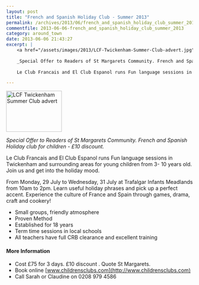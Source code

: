 ```yaml
---
layout: post
title: "French and Spanish Holiday Club - Summer 2013"
permalink: /archives/2013/06/french_and_spanish_holiday_club_summer_2013.html
commentfile: 2013-06-06-french_and_spanish_holiday_club_summer_2013
category: around_town
date: 2013-06-06 21:43:27
excerpt: |
    <a href="/assets/images/2013/LCF-Twickenham-Summer-Club-advert.jpg" title="See larger version of - LCF Twickenham Summer Club advert"><img src="/assets/images/2013/LCF-Twickenham-Summer-Club-advert_thumb.jpg" width="150" height="111" alt="LCF Twickenham Summer Club advert" class="photo right" /></a>
    
    _Special Offer to Readers of St Margarets Community. French and Spanish Holiday club for children - &pound;10 discount._
    
    Le Club Francais and El Club Espanol runs Fun language sessions in Twickenham and surrounding areas for young children from 3- 10 years old. Join us and get into the holiday mood.

---
```


<a href="/assets/images/2013/LCF-Twickenham-Summer-Club-advert.jpg" title="See larger version of - LCF Twickenham Summer Club advert"><img src="/assets/images/2013/LCF-Twickenham-Summer-Club-advert_thumb.jpg" width="150" height="111" alt="LCF Twickenham Summer Club advert" class="photo right" /></a>

*Special Offer to Readers of St Margarets Community. French and Spanish Holiday club for children - £10 discount.*

Le Club Francais and El Club Espanol runs Fun language sessions in Twickenham and surrounding areas for young children from 3- 10 years old. Join us and get into the holiday mood.

From Monday, 29 July to Wednesday, 31 July at Trafalgar Infants Meadlands from 10am to 2pm. Learn useful holiday phrases and pick up a perfect accent. Experience the culture of France and Spain through games, drama, craft and cookery!

-   Small groups, friendly atmosphere
-   Proven Method
-   Established for 18 years
-   Term time sessions in local schools
-   All teachers have full CRB clearance and excellent training

#### More Information

-   Cost £75 for 3 days. £10 discount . Quote St Margarets.
-   Book online [www.childrensclubs.com](http://www.childrensclubs.com)
-   Call Sarah or Claudine on 0208 979 4586
